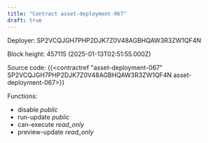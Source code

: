 ```yaml
---
title: "Contract asset-deployment-067"
draft: true
---
```

Deployer: SP2VCQJGH7PHP2DJK7Z0V48AGBHQAW3R3ZW1QF4N


 



Block height: 457115 (2025-01-13T02:51:55.000Z)

Source code: {{<contractref "asset-deployment-067" SP2VCQJGH7PHP2DJK7Z0V48AGBHQAW3R3ZW1QF4N asset-deployment-067>}}

Functions:

* disable _public_
* run-update _public_
* can-execute _read_only_
* preview-update _read_only_
